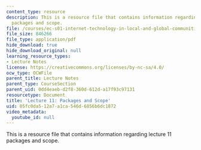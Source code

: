 ```yaml
---
content_type: resource
description: This is a resource file that contains information regarding lecture 11
  packages and scope.
file: /courses/ec-s01-internet-technology-in-local-and-global-communities-spring-2005-summer-2005/05fc0da512a7a1ca546d6856b6dc1872_MITEC_S01S05_l11_scope.pdf
file_size: 846266
file_type: application/pdf
hide_download: true
hide_download_original: null
learning_resource_types:
- Lecture Notes
license: https://creativecommons.org/licenses/by-nc-sa/4.0/
ocw_type: OCWFile
parent_title: Lecture Notes
parent_type: CourseSection
parent_uid: 0dd4eaeb-d2f8-360d-612d-a17f93c97131
resourcetype: Document
title: 'Lecture 11: Packages and Scope'
uid: 05fc0da5-12a7-a1ca-546d-6856b6dc1872
video_metadata:
  youtube_id: null
---
```

This is a resource file that contains information regarding lecture 11 packages and scope.